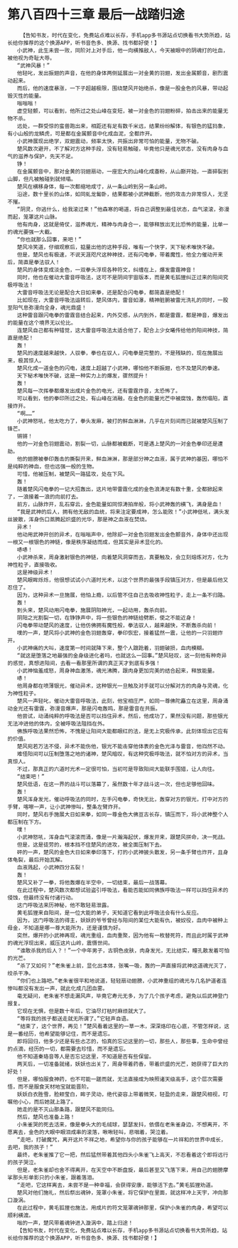 # 第八百四十三章 最后一战踏归途
        【告知书友，时代在变化，免费站点难以长存，手机app多书源站点切换看书大势所趋，站长给你推荐的这个换源APP，听书音色多、换源、找书都好使！】
       小武神，此生未尝一败，同阶对上对手后，他一向横推敌人，今天被眼中的阴魂打的吐血，被他视为奇耻大辱。
       “武神风暴！”
       他轻叱，发出振翅的声音，在他的身体两侧延展出一对金黄的羽翅，发出金属颤音，剧烈震动起来。
       而后，他的速度暴涨，一下子超越极限，围绕楚风开始绝杀，像是一股金色的风暴，带动起毁灭性的能量。
       嗡嗡嗡！
       虚空轻颤，可以看到，他所过之处山峰在变短，被一对金色的羽翅粉碎，拍击出来的能量无物不杀。
       远处，一群受惊的蛮兽跑出来，相距还有足有数千米远，结果纷纷解体，有银色的猛犸象，有小山般的龙鳞虎，可是都在金属颤音中化成血泥，全都炸开。
       小武神展现出绝学，双翅震动，频率太快，共振出非常可怕的能量，无物不破。
       楚风数次避开，不了解对方这种手段，没有轻易触碰，毕竟他只是魂光状态，没有肉身与血气的滋养与保护，先天不足。
       铮！
       在金属颤音中，那对金黄的羽翅扇动，一座宏大的山峰化成齑粉，从山巅开始，一直碎裂到山脚，但凡被触碰到就倾塌。
       楚风在横移身体，每一次都缩地成寸，从一条山岭到另一条山岭。
       沿途，数十里长的山体，如同虬龙匐卧，结果都被小武神截断，他的攻击力非常惊人，无坚不摧。
       “阴灵，你逃什么，给我滚过来！”他森寒的喝道，将自己调整到最佳状态，血气滚滚，弥漫而起，笼罩这片山脉。
       他有肉身，这就是倚仗，滋养魂光，精神与肉身合一，能够释放出无比恐怖的能量，比单一的魂光要强一大截。
       “你也就那么回事，来吧！”
       楚风冷笑道，仔细观察后，掂量出他的这种手段，唯有一个快字，天下秘术唯快不破。
       但是，楚风也有极速，不说天涯咫尺这种神技，还有闪电拳，带着魔性，他全力催动开来后，简直是拳法驭人！
       楚风的身体变成淡金色，一双拳头浮现各种符文，纠缠在上，爆发雷霆神音！
       同时，他也在催动大雷音呼吸法，这可不是阴间宇宙版本，而是黄毛狐狸纠正过来的阳间究极呼吸法！
       大雷音呼吸法无论是配合大日如来拳，还是配合闪电拳，都简直是绝配！
       比如现在，大雷音呼吸法运转后，楚风体内，雷音如瀑，精神脏腑被雷光洗礼的同时，一股至阳气息弥漫向全身，魂光鼎盛！
       这种雷音跟闪电拳的雷霆音结合起来，内外交感，从内到外，都是雷霆，都是神音，爆发出的能量在这个境界无以伦比。
       连楚风自己都有种错觉，这大雷音呼吸法太适合他了，配合上少女曦传给他的阳间神技，简直是绝配！
       轰！
       楚风的速度越来越快，人驭拳，拳也在驭人，闪电拳是完整的，不是残缺的，现在施展出来，极其惊人。
       楚风化成一道金色的闪电，速度上超越了小武神，哪怕他不断振翅，也不及楚风的拳速。
       天下秘术唯快不破，这是一种实力上的爆发，骤然提升！
       轰！
       楚风每一次挥拳都爆发出成片金色的电光，还有雷霆炸音，太恐怖了。
       可以看到，他的拳印所过之处，有山峰在消融，在金色的能量光芒中被腐蚀，轰然塌陷，直接炸开。
       “啊……”
       小武神怒吼，他太吃力了，拳头发麻，被打的鲜血淋淋，几乎在片刻间而已就被楚风压制了锋芒。
       锵锵！
       他的一对金色羽翅震动，割裂一切，山脉都被截断，可是遇上楚风的一对金色拳印还是遭劫。
       他的翅膀被拳印轰击的撕裂开来，鲜血淋淋，那是部分神之血液，属于武神的基因，哪怕不是纯粹的神血，但也远强一般的生物。
       可惜，他被压制，被楚风一路猛攻，处在下风。
       轰！
       随着楚风闪电拳的一记大招轰出，这片地带雷霆化成的金色浪涛足有数十重，全都掀起来了，一浪接着一浪的向前打去。
       前方，山脉炸开，乱石穿云，金色能量如同惊涛拍岸般，将小武神轰的横飞，满身是血！
       “我是武神的后人，拥有他无敌的血统，将来注定要成神，怎么能败！”小武神低吼，满头发丝披散，浑身伤口蒸腾起炽盛的光华，那是神之血液在焚烧。
       异术！
       他动用武神开创的异术，在嗡嗡声中，他除却一对金色羽翅发出金色颤音外，身体中还出现一根又一根银色的神链，像是秩序凝结而成，但其实是异术显化的。
       哧哧！
       小武神杀来，周身激射银色的神链，向着楚风洞穿而去，真要触及，会立刻熔炼对方，化为神性粒子，直接吸收。
       这是神级异术！
       楚风眼眸烁烁，他很想试试小六道时光术，以这个世界的最强手段镇压对方，但是最后他又忍住了。
       因为，这种异术一旦施展，他怕上瘾，以后管不住自己去吸收神性粒子，走上一条不归路。
       轰！
       到头来，楚风动用闪电拳，施展阴阳神光，一起动用，轰杀向前。
       阴阳之光割裂一切，在铮铮声中，将一些银色的神链给劈断，使之不能近身！
       闪电拳带动楚风的速度，让他仿佛拥有魔性般，拳法驭人，越来越快，不断轰杀向前！
       噗的一声，楚风将小武神的金色羽翅轰穿，拳印恢宏，接着猛然一震，让他的一只羽翅炸开。
       小武神痛的大叫，速度第一时间就降下来，整个人踉跄着，羽翅破损，血肉模糊。
       “就这是堕落之地最强的金身级进化者吗，也就这么一回事。”楚风轻叹，这一刻他有种奇异的感觉，真想进阳间，去看一看那里所谓的真正天才到底有多强！
       小武神恼羞成怒，周身神血激荡，魂光沸腾，跟肉身更加完美的结合起来，释放能量。
       哧！
       他周身都在喷薄银光，催动异术，这种银光一旦触及对手就可以分解对方的肉身与灵魂，化为神性粒子。
       楚风一声轻叱，催动大雷音呼吸法，此刻，他宝相庄严，如同一尊佛陀矗立在这里，周身涌动金光还有雷霆，弥漫音爆声，那是闪电轰鸣，那是雷音在共振。
       他尝试，动涌纯粹的呼吸法是否可以挡住异术，然后，他成功了，果然没有问题，那些银光无法冲进他的体内，全被呼吸法阻挡在外。
       佛族呼吸法果然恐怖，不愧是让阳间大能都眼红的法，是无上究极传承，此刻体现出它应有的价值。
       楚风宛若万法不侵，异术不能伤他，银光不能击穿他体表的金色光泽与雷音，他岿然不动。
       难怪阳间可以压制堕落之地的诸神，楚风暗叹，有这种究极呼吸法，就不怕对方的异术，当真惊人。
       不过，那真正的六道时光术一定很可怕，当初可是导致阳间大能联手围猎，让人向往。
       “结束吧！”
       楚风低语，在这一界的战斗可以落幕了，虽然数十年才战斗这一次，但也足够他回味。
       轰！
       楚风浑身发光，催动呼吸法的同时，左手闪电拳，奇快无比，轰穿对方的银光，打中对方的手臂，喀嚓一声，让小武神惨叫，整条左臂炸开。
       同时，楚风右手施展大日如来拳，如同一尊金色大佛亘古长存，镇压而下，将小武神整个人都压制在下方。
       噗！
       小武神怒吼，浑身血气滚滚而涌，像是一片瀚海起伏，爆发开来，跟楚风拼命，决一死战。
       但是，这是徒劳的，根本挡不住楚风的进攻，被全面压制下去。
       砰的一声，楚风的金色大日如来拳印落下，打的小武神披头散发，另一条手臂也炸开，且身体龟裂，最后开始瓦解。
       血液溅起，小武神四分五裂！
       轰！
       楚风又补了一拳，将他轰爆在半空中，一切结束，最后一战落幕。
       在此过程中，楚风数次都想试验盗引呼吸法，看能否能如同佛族呼吸法一样可以挡住异术的侵蚀，但最终没有付诸行动。
       这门呼吸法来历神秘，他不敢轻易泄露。
       黄毛狐狸来自阳间，是一位大能的弟子，天知道它看到此呼吸法会有什么反应。
       因为，这门呼吸法的得主，妖妖的爷爷曾经与阳间的某位大能有仇，被奴役，血肉中被种上母金，不知道是哪一尊大能所为，还是谨慎为好。
       突然，爆开的小武神再现，魂光重组，血肉重聚，因为他有一枚替死符，而且此时属于武神的魂光浮现出来，威压这片山岭，震慑世间。
       “谁敢杀我的后人？！”一个中年男子，古铜色皮肤，肉身发光，无比结实，瞳孔散发着可怕的光芒。
       “杀了又如何？”老朱雀上前，显化出本体，张嘴一吸，轰的一声直接将武神这道魂光灭了，绞杀干净。
       “你们也上路吧。”老朱雀很平和地说道，轻轻扇动翅膀，小武神重组的魂光与几名护道者连惨叫都没有发出一声，就此化成几团血雾。
       毫无疑问，老朱雀不想走漏风声，毕竟它寿元无多，为了几个孩子考虑，避免以后武神登门报复。
       它现在无惧，但是数十年后，它油尽灯枯时麻烦就大了。
       “等将我的孩子都送走就无所谓了。”它轻声自语。
       “结束了，这个世界，再见！”楚风看着这里的一草一木，深深烙印在心底，不管怎样说，这是一番经历，他希望能够记住，而不是遗忘。
       即将回归，他多少还是有些忐忑的，怕真的忘记这里的一切，那些人，那些事，生命中曾经的点滴，经历的一切，都需要去珍惜，而不是遗忘。
       他不知道秦珞音等人是否忘记这里，不知道是否有些保留。
       两天后，一切准备就绪，妖妖也出关了，周身带着药香，带着炽盛的光芒，她获得了巨大的好处！
       但是，哪怕服食神药，也不可能一蹉而就，无法直接成为映照诸天级高手，这个层次需要悟，而不是服食天材地宝就能晋阶。
       妖妖白衣胜雪，脸颊莹白，眸子灵动，绝代姿容上带着微笑，轻盈的走来，跟楚风相视，叮嘱他小心，而后她就上路了。
       她走的是不灭山那条路，跟楚风不能同归。
       然后，楚风也准备上路！
       小朱雀哭的死去活来，像是拳头大的毛绒球，瑟瑟发抖，依偎在老朱雀身边，不想离开，不愿离去，金色的大眼中眼泪成串的滚落，啾啾轻叫，悲咽着，哭泣着。
       “走吧，打破魔咒，离开这片不祥之地，希望你与你的孩子能够在一片祥和的世界中成长，去吧，我的孩子！”
       最终，老朱雀推了它一把，然后猛然带着其他四头小朱雀飞上高天，不忍看着这个即将远行的孩子哭泣。
       但是，老朱雀却也舍不得离开，在天空中不断盘旋，最后甚至又飞落下来，用自己的翅膀摩挲那头形单影只的小朱雀，跟着落泪。
       “走吧，它这样离去，未尝不是一种幸福，会获得安康，能够活下去。”黄毛狐狸劝道。
       楚风对他们施礼，然后祭出魂钟，笼罩小朱雀，将它保护在里面，就这样冲上天宇，冲向那口漩涡。
       在此过程中，黄毛狐狸也施法，用成片的符文笼罩魂钟那里，保护小朱雀的肉身，希望可以顺利横渡。
       嗡的一声，楚风带着魂钟进入漩涡中，踏上归途！
       【告知书友，时代在变化，免费站点难以长存，手机app多书源站点切换看书大势所趋，站长给你推荐的这个换源APP，听书音色多、换源、找书都好使！】